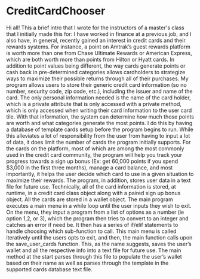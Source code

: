 # CreditCardChooser
  Hi all! This a brief intro that I wrote for the instructors of a master's class that I initially made this for:
  I have worked in finance at a previous job, and I also have, in general, recently gained an interest in credit cards and their rewards systems. For instance, a point on Amtrak’s guest rewards platform is worth more than one from Chase Ultimate Rewards or American Express, which are both worth more than points from Hilton or Hyatt cards. In addition to point values being different, the way cards generate points or cash back in pre-determined categories allows cardholders to strategize ways to maximize their possible returns through all of their purchases.
	My program allows users to store their generic credit card information (so no number, security code, zip code, etc.), including the issuer and name of the card. The only personal information needed is the name of the card holder, which is a private attribute that is only accessed with a private method, which is only accessed when writing their card information to the user card tile. With that information, the system can determine how much those points are worth and what categories generate the most points. I do this by having a database of template cards setup before the program begins to run. While this alleviates a lot of responsibility from the user from having to input a lot of data, it does limit the number of cards the program initially supports. For the cards on the platform, most of which are among the most commonly used in the credit card community, the program will help you track your progress towards a sign up bonus (Ex: get 60,000 points if you spend $3,000 in the first three months), manage a card balance, and most importantly, it helps the user decide which card to use in a given situation to maximize their rewards. The program, in addition, stores user data in a text file for future use.
	Technically, all of the card information is stored, at runtime, in a credit card class object along with a paired sign up bonus object. All the cards are stored in a wallet object. The main program executes a main menu in a while loop until the user inputs they wish to exit. On the menu, they input a program from a list of options as a number (ie option 1,2, or 3), which the program then tries to convert to an integer and catches an error if need be. It then has a series of if/elif statements to handle choosing which sub-function to call. This main menu is called iteratively until the users opts to exit, and then, the main function calls upon the save_user_cards function. This, as the name suggests, saves the user’s wallet and all the respective info into a text file for future use. The main method at the start parses through this file to populate the user’s wallet based on their name as well as parses through the template in the supported cards database text file.

